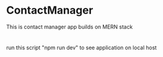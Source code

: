 # ContactManager
This is contact manager app builds on MERN stack

#
run this script "npm run dev" to see application on local host
